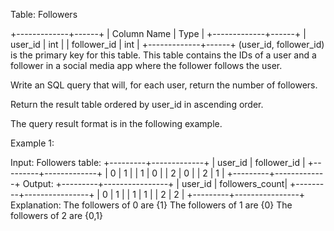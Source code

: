  Table: Followers
 
 
 +-------------+------+
 | Column Name | Type |
 +-------------+------+
 | user_id     | int  |
 | follower_id | int  |
 +-------------+------+
 (user_id, follower_id) is the primary key for this table.
 This table contains the IDs of a user and a follower in a social media app
 where the follower follows the user.
 
 
 
 Write an SQL query that will, for each user, return the number of
 followers.
 
 Return the result table ordered by user_id in ascending order.
 
 The query result format is in the following example.
 
 
 Example 1:
 
 
 Input: 
 Followers table:
 +---------+-------------+
 | user_id | follower_id |
 +---------+-------------+
 | 0       | 1           |
 | 1       | 0           |
 | 2       | 0           |
 | 2       | 1           |
 +---------+-------------+
 Output: 
 +---------+----------------+
 | user_id | followers_count|
 +---------+----------------+
 | 0       | 1              |
 | 1       | 1              |
 | 2       | 2              |
 +---------+----------------+
 Explanation: 
 The followers of 0 are {1}
 The followers of 1 are {0}
 The followers of 2 are {0,1}
 
 


